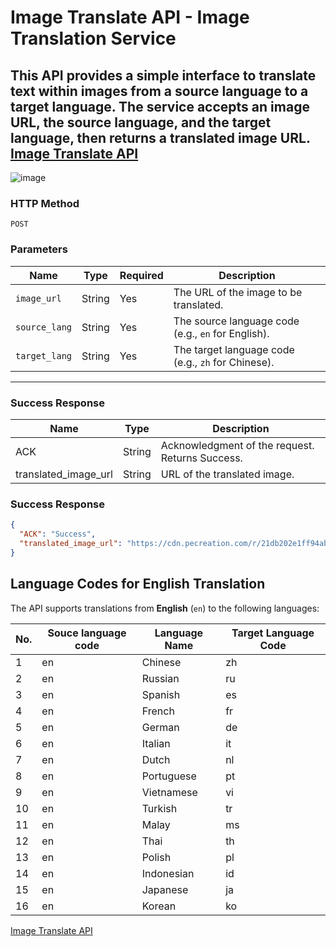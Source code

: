 # Image Translate API - Image Translation Service

This API provides a simple interface to translate text within images from a source language to a target language. The service accepts an image URL, the source language, and the target language, then returns a translated image URL.
[Image Translate API](https://rapidapi.com/paulchui/api/image-translate)
---
![image](https://i.imgur.com/2mDIdAr.jpg)


### **HTTP Method**
`POST`

### **Parameters**

| Name         | Type   | Required | Description                                                      |
|--------------|--------|----------|------------------------------------------------------------------|
| `image_url`  | String | Yes      | The URL of the image to be translated.                          |
| `source_lang`| String | Yes      | The source language code (e.g., `en` for English).              |
| `target_lang`| String | Yes      | The target language code (e.g., `zh` for Chinese).              |

---
### **Success Response**

| Name         | Type   | Description                                                      |
|--------------|--------|------------------------------------------------------------------|
|ACK           |String  |Acknowledgment of the request. Returns Success.
|translated_image_url|String|URL of the translated image.|

### **Success Response**
```json
{
  "ACK": "Success",
  "translated_image_url": "https://cdn.pecreation.com/r/21db202e1ff94ab487e17ef08bea8f4d.jpg"
}
  ```
  
## Language Codes for English Translation

The API supports translations from **English** (`en`) to the following languages:

| **No.** | **Souce language code**        | **Language Name**              |  **Target Language Code** |
|---------|--------------------------------|--------------------------------|--------------------------------|
| 1       | en                             | Chinese                        | zh                             |
| 2       | en                             | Russian                        | ru                             |
| 3       | en                             | Spanish                        | es                             |
| 4       | en                             | French                         | fr                             |
| 5       | en                             | German                         | de                             |
| 6       | en                             | Italian                        | it                             |
| 7       | en                             | Dutch                          | nl                             |
| 8       | en                             | Portuguese                     | pt                             |
| 9       | en                             | Vietnamese                     | vi                             |
| 10      | en                             | Turkish                        | tr                             |
| 11      | en                             | Malay                          | ms                             |
| 12      | en                             | Thai                           | th                             |
| 13      | en                             | Polish                         | pl                             |
| 14      | en                             | Indonesian                     | id                             |
| 15      | en                             | Japanese                       | ja                             |
| 16      | en                             | Korean                         | ko                             |


[Image Translate API](https://rapidapi.com/paulchui/api/image-translate)
